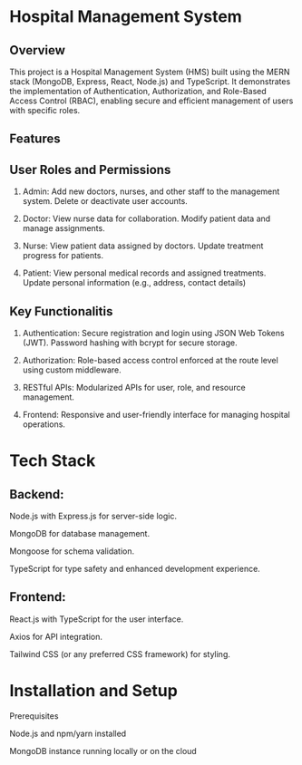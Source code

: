 # Hospital Management System

## Overview
This project is a Hospital Management System (HMS) built using the MERN stack (MongoDB, Express, React, Node.js) and TypeScript. It demonstrates the implementation of Authentication, Authorization, and Role-Based Access Control (RBAC), enabling secure and efficient management of users with specific roles.

## Features

## User Roles and Permissions

1. Admin:
Add new doctors, nurses, and other staff to the management system.
Delete or deactivate user accounts.

2. Doctor:
View nurse data for collaboration.
Modify patient data and manage assignments.

3. Nurse:
View patient data assigned by doctors.
Update treatment progress for patients.

4. Patient:
View personal medical records and assigned treatments.
Update personal information (e.g., address, contact details)


## Key Functionalitis

1. Authentication:
Secure registration and login using JSON Web Tokens (JWT).
Password hashing with bcrypt for secure storage.

2. Authorization:
Role-based access control enforced at the route level using custom middleware.

3. RESTful APIs:
Modularized APIs for user, role, and resource management.

4. Frontend:
Responsive and user-friendly interface for managing hospital operations.

# Tech Stack

## Backend:

Node.js with Express.js for server-side logic.

MongoDB for database management.

Mongoose for schema validation.

TypeScript for type safety and enhanced development experience.

## Frontend:

React.js with TypeScript for the user interface.

Axios for API integration.

Tailwind CSS (or any preferred CSS framework) for styling.


# Installation and Setup

Prerequisites

Node.js and npm/yarn installed

MongoDB instance running locally or on the cloud
